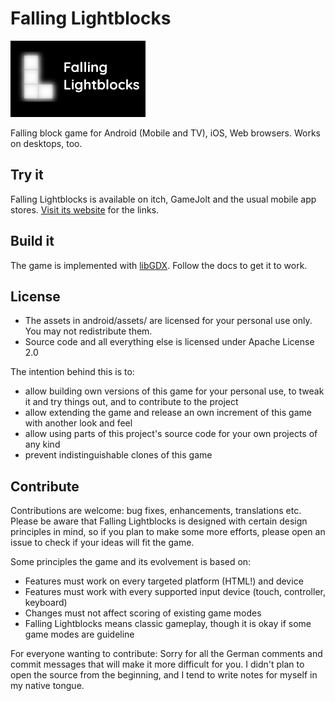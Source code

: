 # Falling Lightblocks

![Logo](ios/data/Media.xcassets/Logo.imageset/libgdx@1x.png)

Falling block game for Android (Mobile and TV), iOS, Web browsers. Works on desktops, too.

## Try it

Falling Lightblocks is available on itch, GameJolt and the usual mobile app stores.
[Visit its website](https://www.golfgl.de/lightblocks/) for the links.

## Build it

The game is implemented with [libGDX](https://github.com/libgdx/libgdx). Follow the docs to get it
to work.

## License

* The assets in android/assets/ are licensed for your personal use only. You may not redistribute them.
* Source code and all everything else is licensed under Apache License 2.0

The intention behind this is to:

* allow building own versions of this game for your personal use, to tweak it and try things out, and
to contribute to the project
* allow extending the game and release an own increment of this game with another look and feel
* allow using parts of this project's source code for your own projects of any kind
* prevent indistinguishable clones of this game

## Contribute

Contributions are welcome: bug fixes, enhancements, translations etc. Please be aware that
Falling Lightblocks is designed with certain design principles in mind, so if you plan to make some
more efforts, please open an issue to check if your ideas will fit the game.

Some principles the game and its evolvement is based on:
* Features must work on every targeted platform (HTML!) and device
* Features must work with every supported input device (touch, controller, keyboard)
* Changes must not affect scoring of existing game modes
* Falling Lightblocks means classic gameplay, though it is okay if some game modes are guideline

For everyone wanting to contribute: Sorry for all the German comments and commit messages that will
make it more difficult for you. I didn't plan to open the source from the beginning, and I tend to
write notes for myself in my native tongue.
